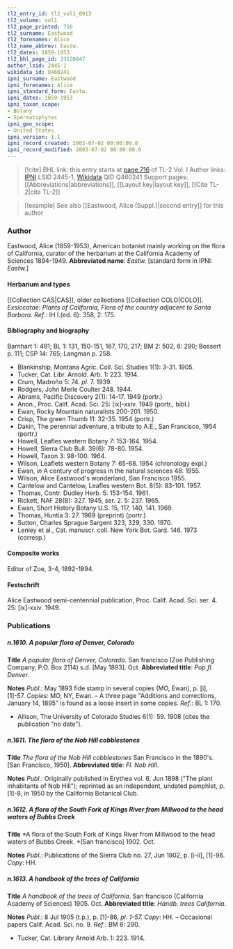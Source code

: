 ```yaml
---
tl2_entry_id: tl2_vol1_0913
tl2_volume: vol1
tl2_page_printed: 716
tl2_surname: Eastwood
tl2_forenames: Alice
tl2_name_abbrev: Eastw.
tl2_dates: 1859-1953
tl2_bhl_page_id: 33120847
author_lsid: 2445-1
wikidata_id: Q460241
ipni_surname: Eastwood
ipni_forenames: Alice
ipni_standard_form: Eastw.
ipni_dates: 1859-1953
ipni_taxon_scope: 
- Botany
- Spermatophytes
ipni_geo_scope: 
- United States
ipni_version: 1.1
ipni_record_created: 2003-07-02 00:00:00.0
ipni_record_modified: 2003-07-02 00:00:00.0
---
```


> [!cite] BHL link: this entry starts at [page 716](https://www.biodiversitylibrary.org/page/33120847) of TL-2 Vol. I
> Author links: [IPNI](https://www.ipni.org/a/2445-1) LSID 2445-1, [Wikidata](https://www.wikidata.org/wiki/Q460241) QID Q460241
> Support pages: [[Abbreviations|abbreviations]], [[Layout key|layout key]], [[Cite TL-2|cite TL-2]]

> [!example] See also [[Eastwood, Alice (Suppl.)|second entry]] for this author

### Author

Eastwood, Alice (1859-1953), American botanist mainly working on the flora of California, curator of the herbarium at the California Academy of Sciences 1894-1949. 
**Abbreviated name**: *Eastw.* \[standard form in IPNI: *Eastw.*\]

#### Herbarium and types

[[Collection CAS|CAS]], older collections [[Collection COLO|COLO]].
*Exsiccatae*: *Plants of California, Flora of the country adjacent to Santa Barbara.*
*Ref*.: IH I.(ed. 6): 358, 2: 175.

#### Bibliography and biography

Barnhart 1: 491; BL 1: 131, 150-151, 167, 170, 217; BM 2: 502, 6: 290; Bossert p. 111; CSP 14: 765; Langman p. 258.
- Blankinship, Montana Agric. Coll. Sci. Studies 1(1): 3-31. 1905.
- Tucker, Cat. Libr. Arnold. Arb. 1: 223. 1914.
- Crum, Madroño 5: 74. *pl*. 7. 1939.
- Rodgers, John Merle Coulter 248. 1944.
- Abrams, Pacific Discovery 2(1): 14-17. 1949 (portr.)
- Anon., Proc. Calif. Acad. Sci. 25: \[ix\]-xxiv. 1949 (portr., bibl.)
- Ewan, Rocky Mountain naturalists 200-201. 1950.
- Crisp, The green Thumb 11: 32-35. 1954 (portr.)
- Dakin, The perennial adventure, a tribute to A.E., San Francisco, 1954 (portr.)
- Howell, Leafles western Botany 7: 153-164. 1954.
- Howell, Sierra Club Bull. 39(6): 78-80. 1954.
- Howell, Taxon 3: 98-100. 1964.
- Wilson, Leaflets western Botany 7: 65-68. 1954 (chronology expl.)
- Ewan, *in* A century of progress in the natural sciences 48. 1955.
- Wilson, Alice Eastwood's wonderland, San Francisco 1955.
- Cantelow and Cantelow, Leafles western Bot. 8(5): 83-101. 1957.
- Thomas, Contr. Dudley Herb. 5: 153-154. 1961.
- Rickett, NAF 28(B): 327. 1945, ser. 2. 5: 237. 1965.
- Ewan, Short History Botany U.S. 15, 117, 140, 141. 1969.
- Thomas, Huntia 3: 27. 1969 (preprint) (portr.)
- Sutton, Charles Sprague Sargent 323, 329, 330. 1970.
- Lenley et al., Cat. manuscr. coll. New York Bot. Gard. 146. 1973 (corresp.)

#### Composite works

Editor of Zoe, 3-4, 1892-1894.

#### Festschrift

Alice Eastwood semi-centennial publication, Proc. Calif. Acad. Sci. ser. 4. 25: \[ix\]-xxiv. 1949.

### Publications

##### n.1610. A popular flora of Denver, Colorado

**Title**
*A popular flora of Denver, Colorado*. San francisco (Zoe Publishing Company, P.O. Box 2114) s.d. \[May 1893\]. Oct.
**Abbreviated title**: *Pop.fl. Denver*.

**Notes**
*Publ*.: May 1893 fide stamp in several copies (MO, Ewan), p. \[i\], \[1\]-57. *Copies*: MO, NY, Ewan. – A three page "Additions and corrections, January 14, 1895" is found as a loose insert in some copies.
*Ref*.: BL 1: 170.
- Allison, The University of Colorado Studies 6(1): 59. 1908 (cites the publication "no date").

##### n.1611. The flora of the Nob Hill cobblestones

**Title**
*The flora of the Nob Hill cobblestones* San Francisco in the 1890's. \[San Francisco, 1950\].
**Abbreviated title**: *Fl. Nob Hill*.

**Notes**
*Publ*.: Originally published in Erythea vol. 6, Jun 1898 ("The plant inhabitants of Nob Hill"); reprinted as an independent, undated pamphlet, p. \[1\]-8, in 1950 by the California Botanical Club.

##### n.1612. A flora of the South Fork of Kings River from Millwood to the head waters of Bubbs Creek

**Title**
*A flora of the South Fork of Kings River from Millwood to the head waters of Bubbs Creek. *\[San francisco\] 1902. Oct.

**Notes**
*Publ*.: Publications of the Sierra Club no. 27, Jun 1902, p. \[i-ii\], \[1\]-96. *Copy*: HH.

##### n.1613. A handbook of the trees of California

**Title**
*A handbook of the trees of California*. San francisco (California Academy of Sciences) 1905. Oct.
**Abbreviated title**: *Handb. trees California*.

**Notes**
*Publ*.: 8 Jul 1905 (t.p.), p. \[1\]-86, *pl. 1-57. Copy*: HH. – Occasional papers Calif. Acad. Sci. no. 9.
*Ref*.: BM 6: 290.
- Tucker, Cat. Library Arnold Arb. 1: 223. 1914.


